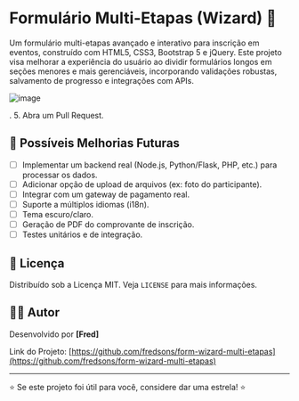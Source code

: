 
# Formulário Multi-Etapas (Wizard) 📝

Um formulário multi-etapas avançado e interativo para inscrição em eventos, construído com HTML5, CSS3, Bootstrap 5 e jQuery. Este projeto visa melhorar a experiência do usuário ao dividir formulários longos em seções menores e mais gerenciáveis, incorporando validações robustas, salvamento de progresso e integrações com APIs.

<!-- Substitua pelo seu screenshot/GIF -->
![image](https://github.com/user-attachments/assets/454c729e-75c6-4da8-87b6-da90fccbe2af)

.
5.  Abra um Pull Request.

## 📝 Possíveis Melhorias Futuras

-   [ ] Implementar um backend real (Node.js, Python/Flask, PHP, etc.) para processar os dados.
-   [ ] Adicionar opção de upload de arquivos (ex: foto do participante).
-   [ ] Integrar com um gateway de pagamento real.
-   [ ] Suporte a múltiplos idiomas (i18n).
-   [ ] Tema escuro/claro.
-   [ ] Geração de PDF do comprovante de inscrição.
-   [ ] Testes unitários e de integração.

## 📄 Licença

Distribuído sob a Licença MIT. Veja `LICENSE` para mais informações.

## 👨‍💻 Autor

Desenvolvido por **[Fred]** 

Link do Projeto: [https://github.com/fredsons/form-wizard-multi-etapas](https://github.com/fredsons/form-wizard-multi-etapas)

---

⭐️ Se este projeto foi útil para você, considere dar uma estrela! ⭐️
